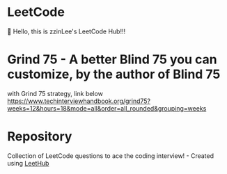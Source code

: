 # LeetCode
🎉 Hello, this is zzinLee's LeetCode Hub!!!

# Grind 75 - A better Blind 75 you can customize, by the author of Blind 75 
with Grind 75 strategy, link below
https://www.techinterviewhandbook.org/grind75?weeks=12&hours=18&mode=all&order=all_rounded&grouping=weeks

# Repository
Collection of LeetCode questions to ace the coding interview! - Created using [LeetHub](https://github.com/QasimWani/LeetHub)
